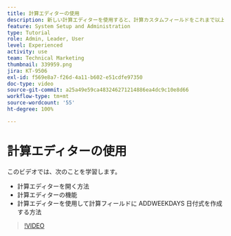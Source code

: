 ```yaml
---
title: 計算エディターの使用
description: 新しい計算エディターを使用すると、計算カスタムフィールドをこれまで以上に簡単に作成できます。
feature: System Setup and Administration
type: Tutorial
role: Admin, Leader, User
level: Experienced
activity: use
team: Technical Marketing
thumbnail: 339959.png
jira: KT-9506
exl-id: f569e8a7-f26d-4a11-b602-e51cdfe97350
doc-type: video
source-git-commit: a25a49e59ca483246271214886ea4dc9c10e8d66
workflow-type: tm+mt
source-wordcount: '55'
ht-degree: 100%

---
```


# 計算エディターの使用

このビデオでは、次のことを学習します。

* 計算エディターを開く方法
* 計算エディターの機能
* 計算エディターを使用して計算フィールドに ADDWEEKDAYS 日付式を作成する方法

>[!VIDEO](https://video.tv.adobe.com/v/339959/?quality=12&learn=on)
